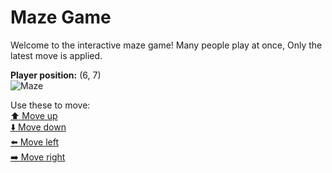 # Maze Game  
Welcome to the interactive maze game! Many people play at once, Only the latest move is applied.

**Player position:** (6, 7)  
![Maze](https://github-maze-game.vercel.app/images/pos_6_7.png?t=1760692785531)

Use these to move:  
[⬆️ Move up](https://github-maze-game.vercel.app/move/6_7_w)  
[⬇️ Move down](https://github-maze-game.vercel.app/move/6_7_s)  
[⬅️ Move left](https://github-maze-game.vercel.app/move/6_7_a)  
[➡️ Move right](https://github-maze-game.vercel.app/move/6_7_d)
